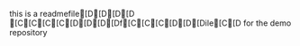 this is a readmefile[D[D[D[D [C[C[C[C[D[D[D[Df[C[C[C[D[D[Dile[C[D
for the demo repository
